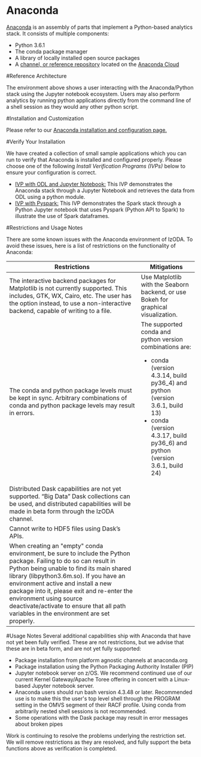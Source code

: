 <h1>Anaconda</h1>

<a href="https://www.anaconda.com/" target="_blank">Anaconda</a> is an assembly of parts that implement a Python-based analytics stack. It consists of multiple components:
<ul>
   <li>Python 3.6.1</li>
   <li>The conda package manager</li>
   <li>A library of locally installed open source packages</li>
   <li>A <a href="https://anaconda.org/IzODA/repo" target="_blank">channel, or reference repository</a> located on the <a href="https://anaconda.org/" target="_blank">Anaconda Cloud</a></li>
</ul>

#Reference Architecture

The environment above shows a user interacting with the Anaconda/Python stack using the Jupyter notebook ecosystem. Users may also perform analytics by running python applications directly from the command line of a shell session as they would any other python script.

#Installation and Customization

Please refer to our <a href="../install-config" target="_blank">Anaconda installation and configuration page.</a>

#Verify Your Installation

We have created a collection of small sample applications which you can run to verify that Anaconda is installed and configured properly. Please choose one of the following <em>Install Verification Programs (IVPs)</em> below to ensure your configuration is correct.
<ul>
   <li><a href="../ivp-jupyter-notebook" target="_blank">IVP with ODL and Jupyter Notebook:</a> This IVP demonstrates the Anaconda stack through a Jupyter Notebook and retrieves the data from ODL using a python module.</li>
   <li><a href="../ivp-pyspark" target="_blank">IVP with Pyspark:</a> This IVP demonstrates the Spark stack through a Python Jupyter notebook that uses Pyspark (Python API to Spark) to illustrate the use of Spark dataframes.</li>
</ul>
#Restrictions and Usage Notes

There are some known issues with the Anaconda environment of IzODA. To avoid these issues, here is a list of restrictions on the functionality of Anaconda:

| Restrictions | Mitigations
| ------------ | -----------
The interactive backend packages for Matplotlib is not currently supported. This includes, GTK, WX, Cairo, etc. The user has the option instead, to use a non-interactive backend, capable of writing to a file. | Use  Matplotlib with the Seaborn backend, or use Bokeh for graphical visualization.
The conda and python package levels must be kept in sync. Arbitrary combinations of conda and python package levels may result in errors. | The supported conda and python version combinations are: <ul><li>conda (version 4.3.14, build py36_4) and python (version 3.6.1, build 13)</li><li>conda (version 4.3.17, build py36_6) and python (version 3.6.1, build 24)</li></ul>
Distributed Dask capabilities are not yet supported. “Big Data” Dask collections can be used, and distributed capabilities will be made in beta form through the IzODA channel. |
Cannot write to HDF5 files using Dask’s APIs. |
When creating an "empty" conda environment, be sure to include the Python package. Failing to do so can result in Python being unable to find its main shared library (libpython3.6m.so). If you have an environment active and install a new package into it, please exit and re-enter the environment using source deactivate/activate to ensure that all path variables in the environment are set properly. |

#Usage Notes
Several additional capabilities ship with Anaconda that have not yet been fully verified. These are not restrictions, but we advise that these are in beta form, and are not yet fully supported:
<ul>
   <li>Package installation from platform agnostic channels at anaconda.org</li>
   <li>Package installation using the Python Packaging Authority Installer (PIP)</li>
   <li>Jupyter notebook server on z/OS. We recommend continued use of our current Kernel Gateway/Apache Toree offering in concert with a Linux-based Jupyter notebook server.</li>
   <li>Anaconda users should run bash version 4.3.48 or later. Recommended use is to make this the user's top level shell through the PROGRAM setting in the OMVS segment of their RACF profile. Using conda from arbitrarily nested shell sessions is not recommended.</li>
   <li>Some operations with the Dask package may result in error messages about broken pipes</li>
</ul>
Work is continuing to resolve the problems underlying the restriction set. We will remove restrictions as they are resolved, and fully support the beta functions above as verification is completed.
